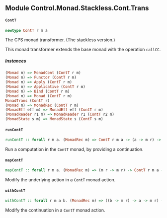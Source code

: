 ## Module Control.Monad.Stackless.Cont.Trans

#### `ContT`

``` purescript
newtype ContT r m a
```

The CPS monad transformer. (The stackless version.)

This monad transformer extends the base monad with the operation `callCC`.

##### Instances
``` purescript
(Monad m) => MonadCont (ContT r m)
(Monad m) => Functor (ContT r m)
(Monad m) => Apply (ContT r m)
(Monad m) => Applicative (ContT r m)
(Monad m) => Bind (ContT r m)
(Monad m) => Monad (ContT r m)
MonadTrans (ContT r)
(Monad m) => MonadRec (ContT r m)
(MonadEff eff m) => MonadEff eff (ContT r m)
(MonadReader r1 m) => MonadReader r1 (ContT r2 m)
(MonadState s m) => MonadState s (ContT s m)
```

#### `runContT`

``` purescript
runContT :: forall r m a. (MonadRec m) => ContT r m a -> (a -> m r) -> m r
```

Run a computation in the `ContT` monad, by providing a continuation.

#### `mapContT`

``` purescript
mapContT :: forall r m a. (MonadRec m) => (m r -> m r) -> ContT r m a -> ContT r m a
```

Modify the underlying action in a `ContT` monad action.

#### `withContT`

``` purescript
withContT :: forall r m a b. (MonadRec m) => ((b -> m r) -> a -> m r) -> ContT r m a -> ContT r m b
```

Modify the continuation in a `ContT` monad action.


